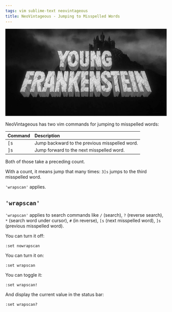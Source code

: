 ```yaml
---
tags: vim sublime-text neovintageous
title: NeoVintageous - Jumping to Misspelled Words
---
```


![Young Frankenstein (1974)](/assets/young-frankenstein.webp)

NeoVintageous has two vim commands for jumping to misspelled words:

Command | Description
:------ | :----------
<kbd>[s</kbd> | Jump backward to the previous misspelled word.
<kbd>]s</kbd> | Jump forward to the next misspelled word.

Both of those take a preceding count.

With a count, it means jump that many times: `3]s` jumps to the third misspelled word.

`'wrapscan'` applies.

## `'wrapscan'`

`'wrapscan'` applies to search commands like `/` (search), `?` (reverse search), `*` (search word under cursor), `#` (in reverse), `[s` (next misspelled word), `]s` (previous misspelled word).

You can turn it off:

```vim
:set nowrapscan
```

You can turn it on:

```vim
:set wrapscan
```

You can toggle it:

```vim
:set wrapscan!
```

And display the current value in the status bar:

```vim
:set wrapscan?
```
